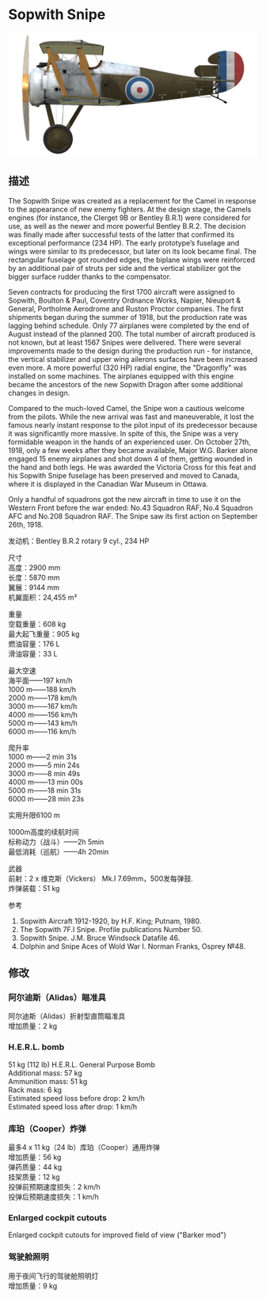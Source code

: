 # Sopwith Snipe  
  
![sopsnipe](../images/sopsnipe.png)  
  
## 描述  
  
The Sopwith Snipe was created as a replacement for the Camel in response to the appearance of new enemy fighters. At the design stage, the Camels engines (for instance, the Clerget 9B or Bentley B.R.1) were considered for use, as well as the newer and more powerful Bentley B.R.2. The decision was finally made after successful tests of the latter that confirmed its exceptional performance (234 HP). The early prototype’s fuselage and wings were similar to its predecessor, but later on its look became final. The rectangular fuselage got rounded edges, the biplane wings were reinforced by an additional pair of struts per side and the vertical stabilizer got the bigger surface rudder thanks to the compensator.  
  
Seven contracts for producing the first 1700 aircraft were assigned to Sopwith, Boulton & Paul, Coventry Ordnance Works, Napier, Nieuport & General, Portholme Aerodrome and Ruston Proctor companies. The first shipments began during the summer of 1918, but the production rate was lagging behind schedule. Only 77 airplanes were completed by the end of August instead of the planned 200. The total number of aircraft produced is not known, but at least 1567 Snipes were delivered. There were several improvements made to the design during the production run - for instance, the vertical stabilizer and upper wing ailerons surfaces have been increased even more. A more powerful (320 HP) radial engine, the "Dragonfly" was installed on some machines. The airplanes equipped with this engine became the ancestors of the new Sopwith Dragon after some additional changes in design.  
  
Compared to the much-loved Camel, the Snipe won a cautious welcome from the pilots. While the new arrival was fast and maneuverable, it lost the famous nearly instant response to the pilot input of its predecessor because it was significantly more massive. In spite of this, the Snipe was a very formidable weapon in the hands of an experienced user. On October 27th, 1918, only a few weeks after they became available, Major W.G. Barker alone engaged 15 enemy airplanes and shot down 4 of them, getting wounded in the hand and both legs. He was awarded the Victoria Cross for this feat and his Sopwith Snipe fuselage has been preserved and moved to Canada, where it is displayed in the Canadian War Museum in Ottawa.  
  
Only a handful of squadrons got the new aircraft in time to use it on the Western Front before the war ended: No.43 Squadron RAF, No.4 Squadron AFC and No.208 Squadron RAF. The Snipe saw its first action on September 26th, 1918.  
  
  
发动机：Bentley B.R.2 rotary 9 cyl., 234 HP  
  
尺寸  
高度：2900 mm  
长度：5870 mm  
翼展：9144 mm  
机翼面积：24,455 m²  
  
重量  
空载重量：608 kg  
最大起飞重量：905 kg  
燃油容量：176 L  
滑油容量：33 L  
  
最大空速  
海平面——197 km/h  
1000 m——188 km/h  
2000 m——178 km/h  
3000 m——167 km/h  
4000 m——156 km/h  
5000 m——143 km/h  
6000 m——116 km/h  
  
爬升率  
1000 m——2 min 31s  
2000 m——5 min 24s  
3000 m——8 min 49s  
4000 m——13 min 00s  
5000 m——18 min 31s  
6000 m——28 min 23s  
  
实用升限6100 m  
  
1000m高度的续航时间  
标称动力（战斗）——2h 5min  
最低消耗（巡航）——4h 20min  
  
武器  
前射：2 х 维克斯（Vickers） Mk.I 7.69mm，500发每弹鼓.  
炸弹装载：51 kg  
  
参考  
1) Sopwith Aircraft 1912-1920, by H.F. King; Putnam, 1980.  
2) The Sopwith 7F.I Snipe. Profile publications Number 50.  
3) Sopwith Snipe. J.M. Bruce Windsock Datafile 46.  
4) Dolphin and Snipe Aces of Wold War I. Norman Franks, Osprey №48.  
  
## 修改  
  
  
### 阿尔迪斯（Alidas）瞄准具  
  
阿尔迪斯（Alidas）折射型直筒瞄准具  
增加质量：2 kg  
  
  
### H.E.R.L. bomb  
  
51 kg (112 lb) H.E.R.L. General Purpose Bomb  
Additional mass: 57 kg  
Ammunition mass: 51 kg  
Rack mass: 6 kg  
Estimated speed loss before drop: 2 km/h  
Estimated speed loss after drop: 1 km/h  
  
### 库珀（Cooper）炸弹  
  
最多4 x 11 kg（24 lb）库珀（Cooper）通用炸弹  
增加质量：56 kg  
弹药质量：44 kg  
挂架质量：12 kg  
投弹前预期速度损失：2 km/h  
投弹后预期速度损失：1 km/h  
  
### Enlarged cockpit cutouts  
  
Enlarged cockpit cutouts for improved field of view ("Barker mod")  
  
### 驾驶舱照明  
  
用于夜间飞行的驾驶舱照明灯  
增加质量：9 kg  
